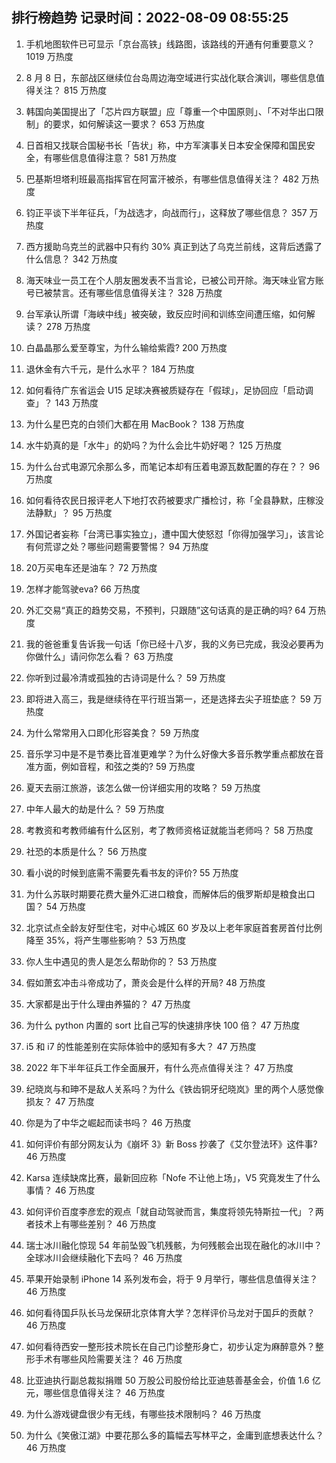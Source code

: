 
## 排行榜趋势 记录时间：2022-08-09 08:55:25
  
  1. 手机地图软件已可显示「京台高铁」线路图，该路线的开通有何重要意义？ 1019 万热度
    
  2. 8 月 8 日，东部战区继续位台岛周边海空域进行实战化联合演训，哪些信息值得关注？ 815 万热度
    
  3. 韩国向美国提出了「芯片四方联盟」应「尊重一个中国原则」、「不对华出口限制」的要求，如何解读这一要求？ 653 万热度
    
  4. 日首相又找联合国秘书长「告状」称，中方军演事关日本安全保障和国民安全，有哪些信息值得注意？ 581 万热度
    
  5. 巴基斯坦塔利班最高指挥官在阿富汗被杀，有哪些信息值得关注？ 482 万热度
    
  6. 钧正平谈下半年征兵，「为战选才，向战而行」，这释放了哪些信息？ 357 万热度
    
  7. 西方援助乌克兰的武器中只有约 30% 真正到达了乌克兰前线，这背后透露了什么信息？ 342 万热度
    
  8. 海天味业一员工在个人朋友圈发表不当言论，已被公司开除。海天味业官方账号已被禁言。还有哪些信息值得关注？ 328 万热度
    
  9. 台军承认所谓「海峡中线」被突破，致反应时间和训练空间遭压缩，如何解读？ 278 万热度
    
  10. 白晶晶那么爱至尊宝，为什么输给紫霞? 200 万热度
    
  11. 退休金有六千元，是什么水平？ 184 万热度
    
  12. 如何看待广东省运会 U15 足球决赛被质疑存在「假球」，足协回应「启动调查」？ 143 万热度
    
  13. 为什么星巴克的白领们大都在用 MacBook？ 138 万热度
    
  14. 水牛奶真的是「水牛」的奶吗？为什么会比牛奶好喝？ 125 万热度
    
  15. 为什么台式电源冗余那么多，而笔记本却有压着电源瓦数配置的存在？？ 96 万热度
    
  16. 如何看待农民日报评老人下地打农药被要求广播检讨，称「全县静默，庄稼没法静默」？ 95 万热度
    
  17. 外国记者妄称「台湾已事实独立」，遭中国大使怒怼「你得加强学习」，该言论有何荒谬之处？哪些问题需要警惕？ 94 万热度
    
  18. 20万买电车还是油车？ 72 万热度
    
  19. 怎样才能驾驶eva? 66 万热度
    
  20. 外汇交易“真正的趋势交易，不预判，只跟随”这句话真的是正确的吗? 64 万热度
    
  21. 我的爸爸重复告诉我一句话「你已经十八岁，我的义务已完成，我没必要再为你做什么」请问你怎么看？ 63 万热度
    
  22. 你听到过最冷清或孤独的古诗词是什么？ 59 万热度
    
  23. 即将进入高三，我是继续待在平行班当第一，还是选择去尖子班垫底？ 59 万热度
    
  24. 为什么常常用入口即化形容美食？ 59 万热度
    
  25. 音乐学习中是不是节奏比音准更难学？为什么好像大多音乐教学重点都放在音准方面，例如音程，和弦之类的? 59 万热度
    
  26. 夏天去丽江旅游，该怎么做一份详细实用的攻略？ 59 万热度
    
  27. 中年人最大的劫是什么？ 59 万热度
    
  28. 考教资和考教师编有什么区别，考了教师资格证就能当老师吗？ 58 万热度
    
  29. 社恐的本质是什么？ 56 万热度
    
  30. 看小说的时候到底需不需要先看书友的评价? 55 万热度
    
  31. 为什么苏联时期要花费大量外汇进口粮食，而解体后的俄罗斯却是粮食出口国？ 54 万热度
    
  32. 北京试点全龄友好型住宅，对中心城区 60 岁及以上老年家庭首套房首付比例降至 35%，将产生哪些影响？ 53 万热度
    
  33. 你人生中遇见的贵人是怎么帮助你的？ 53 万热度
    
  34. 假如萧玄冲击斗帝成功了，萧炎会是什么样的开局? 48 万热度
    
  35. 大家都是出于什么理由养猫的？ 47 万热度
    
  36. 为什么 python 内置的 sort 比自己写的快速排序快 100 倍？ 47 万热度
    
  37. i5 和 i7 的性能差别在实际体验中的感知有多大？ 47 万热度
    
  38. 2022 年下半年征兵工作全面展开，有什么亮点值得关注？ 47 万热度
    
  39. 纪晓岚与和珅不是敌人关系吗？为什么《铁齿铜牙纪晓岚》里的两个人感觉像损友？ 47 万热度
    
  40. 你是为了中华之崛起而读书吗？ 46 万热度
    
  41. 如何评价有部分网友认为《崩坏 3》新 Boss 抄袭了《艾尔登法环》这件事? 46 万热度
    
  42. Karsa 连续缺席比赛，最新回应称「Nofe 不让他上场」，V5 究竟发生了什么事情？ 46 万热度
    
  43. 如何评价百度李彦宏的观点「就自动驾驶而言，集度将领先特斯拉一代」？两者技术上有哪些差别？ 46 万热度
    
  44. 瑞士冰川融化惊现 54 年前坠毁飞机残骸，为何残骸会出现在融化的冰川中？全球冰川会继续融化下去吗？ 46 万热度
    
  45. 苹果开始录制 iPhone 14 系列发布会，将于 9 月举行，哪些信息值得关注？ 46 万热度
    
  46. 如何看待国乒队长马龙保研北京体育大学？怎样评价马龙对于国乒的贡献？ 46 万热度
    
  47. 如何看待西安一整形技术院长在自己门诊整形身亡，初步认定为麻醉意外？整形手术有哪些风险需要关注？ 46 万热度
    
  48. 比亚迪执行副总裁拟捐赠 50 万股公司股份给比亚迪慈善基金会，价值 1.6 亿元，哪些信息值得关注？ 46 万热度
    
  49. 为什么游戏键盘很少有无线，有哪些技术限制吗？ 46 万热度
    
  50. 为什么《笑傲江湖》中要花那么多的篇幅去写林平之，金庸到底想表达什么？ 46 万热度
    